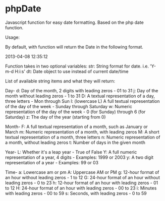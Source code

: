 phpDate
=======

Javascript function for easy date formatting. Based on the php date function.

Usage: 

By default, with function will return the Date in the following format.

  2013-04-08 12:35:12

Function takes in two optional variables:
  str: String format for date. i.e. 'Y-m-d H:i:s'
  dt: Date object to use instead of current date/time

List of available string items and what they will return:

  Day-
    d: Day of the month, 2 digits with leading zeros - 01 to 31
    j: Day of the month without leading zeros - 1 to 31
    D: A textual representation of a day, three letters - Mon through Sun
    l: (lowercase L) A full textual representation of the day of the week - Sunday through Saturday
    w: Numeric representation of the day of the week - 0 (for Sunday) through 6 (for Saturday)
    z: The day of the year (starting from 0)
  
  Month-
    F: A full textual representation of a month, such as January or March
    m: Numeric representation of a month, with leading zeros
    M: A short textual representation of a month, three letters
    n: Numeric representation of a month, without leading zeros
    t: Number of days in the given month
  
  Year-
    L: Whether it's a leap year - True of False
    Y: A full numeric representation of a year, 4 digits - Examples: 1999 or 2003
    y: A two digit representation of a year - Examples: 99 or 03
  
  Time-
    a: Lowercase am or pm
    A: Uppercase AM or PM
    g: 12-hour format of an hour without leading zeros - 1 to 12
    G: 24-hour format of an hour without leading zeros - 0 to 23
    h: 12-hour format of an hour with leading zeros - 01 to 12
    H: 24-hour format of an hour with leading zeros - 00 to 23
    i: Minutes with leading zeros - 00 to 59
    s: Seconds, with leading zeros - 0 to 59

